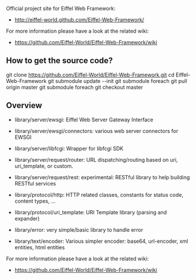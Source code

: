 Official project site for Eiffel Web Framework:
* http://eiffel-world.github.com/Eiffel-Web-Framework/

For more information please have a look at the related wiki:
* https://github.com/Eiffel-World/Eiffel-Web-Framework/wiki

How to get the source code?
---------------------------

   git clone https://github.com/Eiffel-World/Eiffel-Web-Framework.git
   cd Eiffel-Web-Framework
   git submodule update --init
   git submodule foreach git pull origin master
   git submodule foreach git checkout master

Overview
--------

* library/server/ewsgi: Eiffel Web Server Gateway Interface
* library/server/ewsgi/connectors: various web server connectors for EWSGI
* library/server/libfcgi: Wrapper for libfcgi SDK

* library/server/request/router: URL dispatching/routing based on uri, uri_template, or custom.
* library/server/request/rest: experimental: RESTful library to help building RESTful services

* library/protocol/http: HTTP related classes, constants for status code, content types, ...
* library/protocol/uri_template: URI Template library (parsing and expander)

* library/error: very simple/basic library to handle error
* library/text/encoder: Various simpler encoder: base64, url-encoder, xml entities, html entities

For more information please have a look at the related wiki:
* https://github.com/Eiffel-World/Eiffel-Web-Framework/wiki
